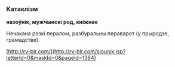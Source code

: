 ### Катаклізм
**назоўнік, мужчынскі род, кніжнае**

Нечакана рэзкі пералом, разбуральны пераварот (у прыродзе, грамадстве).

<a rel="author">[http://rv-blr.com/](http://rv-blr.com/slounik.jsp?letterId=0&maskId=0&pageId=1364)</a>
